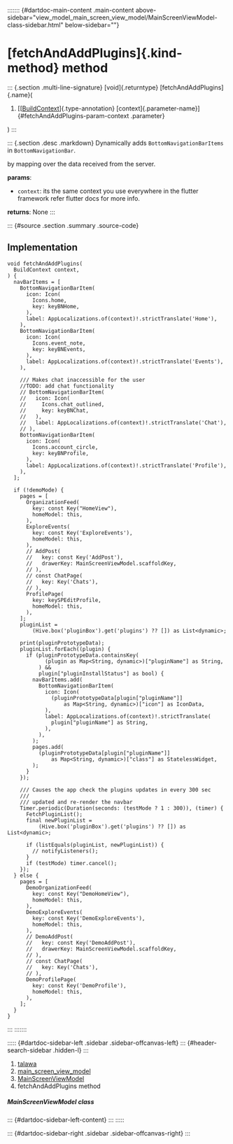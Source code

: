 ::::::: {#dartdoc-main-content .main-content above-sidebar="view_model_main_screen_view_model/MainScreenViewModel-class-sidebar.html" below-sidebar=""}
<div>

# [fetchAndAddPlugins]{.kind-method} method

</div>

::: {.section .multi-line-signature}
[void]{.returntype} [fetchAndAddPlugins]{.name}(

1.  [[[BuildContext](https://api.flutter.dev/flutter/widgets/BuildContext-class.html)]{.type-annotation}
    [context]{.parameter-name}]{#fetchAndAddPlugins-param-context
    .parameter}

)
:::

::: {.section .desc .markdown}
Dynamically adds `BottomNavigationBarItems` in `BottomNavigationBar`.

by mapping over the data received from the server.

**params**:

-   `context`: its the same context you use everywhere in the flutter
    framework refer flutter docs for more info.

**returns**: None
:::

::: {#source .section .summary .source-code}
## Implementation

``` language-dart
void fetchAndAddPlugins(
  BuildContext context,
) {
  navBarItems = [
    BottomNavigationBarItem(
      icon: Icon(
        Icons.home,
        key: keyBNHome,
      ),
      label: AppLocalizations.of(context)!.strictTranslate('Home'),
    ),
    BottomNavigationBarItem(
      icon: Icon(
        Icons.event_note,
        key: keyBNEvents,
      ),
      label: AppLocalizations.of(context)!.strictTranslate('Events'),
    ),

    /// Makes chat inaccessible for the user
    //TODO: add chat functionality
    // BottomNavigationBarItem(
    //   icon: Icon(
    //     Icons.chat_outlined,
    //     key: keyBNChat,
    //   ),
    //   label: AppLocalizations.of(context)!.strictTranslate('Chat'),
    // ),
    BottomNavigationBarItem(
      icon: Icon(
        Icons.account_circle,
        key: keyBNProfile,
      ),
      label: AppLocalizations.of(context)!.strictTranslate('Profile'),
    ),
  ];

  if (!demoMode) {
    pages = [
      OrganizationFeed(
        key: const Key("HomeView"),
        homeModel: this,
      ),
      ExploreEvents(
        key: const Key('ExploreEvents'),
        homeModel: this,
      ),
      // AddPost(
      //   key: const Key('AddPost'),
      //   drawerKey: MainScreenViewModel.scaffoldKey,
      // ),
      // const ChatPage(
      //   key: Key('Chats'),
      // ),
      ProfilePage(
        key: keySPEditProfile,
        homeModel: this,
      ),
    ];
    pluginList =
        (Hive.box('pluginBox').get('plugins') ?? []) as List<dynamic>;

    print(pluginPrototypeData);
    pluginList.forEach((plugin) {
      if (pluginPrototypeData.containsKey(
            (plugin as Map<String, dynamic>)["pluginName"] as String,
          ) &&
          plugin["pluginInstallStatus"] as bool) {
        navBarItems.add(
          BottomNavigationBarItem(
            icon: Icon(
              (pluginPrototypeData[plugin["pluginName"]]
                  as Map<String, dynamic>)["icon"] as IconData,
            ),
            label: AppLocalizations.of(context)!.strictTranslate(
              plugin["pluginName"] as String,
            ),
          ),
        );
        pages.add(
          (pluginPrototypeData[plugin["pluginName"]]
              as Map<String, dynamic>)["class"] as StatelessWidget,
        );
      }
    });

    /// Causes the app check the plugins updates in every 300 sec
    ///
    /// updated and re-render the navbar
    Timer.periodic(Duration(seconds: (testMode ? 1 : 300)), (timer) {
      FetchPluginList();
      final newPluginList =
          (Hive.box('pluginBox').get('plugins') ?? []) as List<dynamic>;

      if (listEquals(pluginList, newPluginList)) {
        // notifyListeners();
      }
      if (testMode) timer.cancel();
    });
  } else {
    pages = [
      DemoOrganizationFeed(
        key: const Key("DemoHomeView"),
        homeModel: this,
      ),
      DemoExploreEvents(
        key: const Key('DemoExploreEvents'),
        homeModel: this,
      ),
      // DemoAddPost(
      //   key: const Key('DemoAddPost'),
      //   drawerKey: MainScreenViewModel.scaffoldKey,
      // ),
      // const ChatPage(
      //   key: Key('Chats'),
      // ),
      DemoProfilePage(
        key: const Key('DemoProfile'),
        homeModel: this,
      ),
    ];
  }
}
```
:::
:::::::

::::: {#dartdoc-sidebar-left .sidebar .sidebar-offcanvas-left}
::: {#header-search-sidebar .hidden-l}
:::

1.  [talawa](../../index.html)
2.  [main_screen_view_model](../../view_model_main_screen_view_model/)
3.  [MainScreenViewModel](../../view_model_main_screen_view_model/MainScreenViewModel-class.html)
4.  fetchAndAddPlugins method

##### MainScreenViewModel class

::: {#dartdoc-sidebar-left-content}
:::
:::::

::: {#dartdoc-sidebar-right .sidebar .sidebar-offcanvas-right}
:::
